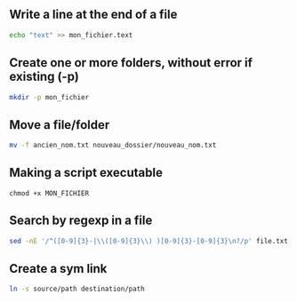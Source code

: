 <gtags shell bash fs>

<tags file write push>

 ## Write a line at the end of a file
```bash
echo "text" >> mon_fichier.text
```

</tags>

<tags dir create mkdir>

 ## Create one or more folders, without error if existing (-p)
```bash
mkdir -p mon_fichier
```

</tags>

<tags dir file move>

 ## Move a file/folder
```bash
mv -f ancien_nom.txt nouveau_dossier/nouveau_nom.txt
```

</tags>

<tags exec executable chmod>

 ## Making a script executable
```shell 
chmod +x MON_FICHIER
```

</tags>

<tags search ligne line regexp>

 ## Search by regexp in a file
```bash
sed -nE '/^([0-9]{3}-|\\([0-9]{3}\\) )[0-9]{3}-[0-9]{3}\n?/p' file.txt
```

</tags>

<tags symlink symbolic link>

 ## Create a sym link
```bash
ln -s source/path destination/path
```

</tags>

</gtags>